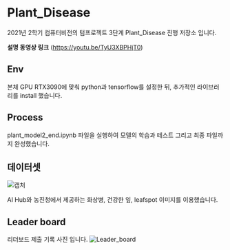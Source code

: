 # Plant_Disease

2021년 2학기 컴퓨터비전의 텀프로젝트 3단계 Plant_Disease 진행 저장소 입니다.

**설명 동영상 링크** (https://youtu.be/TyU3XBPHjT0)


## Env

본체 GPU RTX3090에 맞춰 python과 tensorflow를 설정한 뒤, 추가적인 라이브러리를 install 했습니다.


## Process

plant_model2_end.ipynb 파일을 실행하여 모델의 학습과 테스트 그리고 최종 파일까지 완성했습니다.

## 데이터셋

![캡처](https://user-images.githubusercontent.com/85859441/137592829-909c6077-5207-4235-bb15-2c773bcde151.PNG)

AI Hub와 농진청에서 제공하는 화상병, 건강한 잎, leafspot 이미지를 이용했습니다.



## Leader board
리더보드 제출 기록 사진 입니다.
![Leader_board](Leader_board.png)

